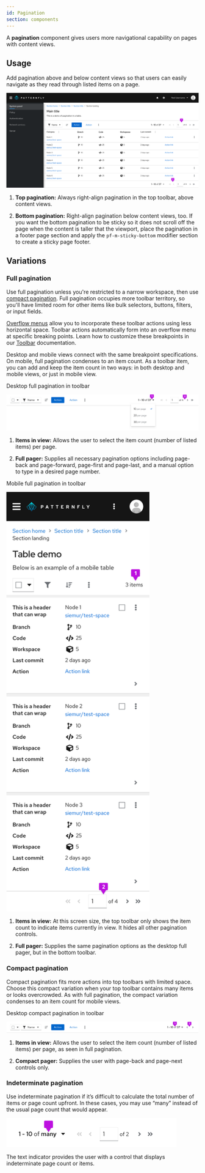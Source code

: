 ```yaml
---
id: Pagination
section: components
---
```

A **pagination** component gives users more navigational capability on pages with content views.

## Usage 
Add pagination above and below content views so that users can easily navigate as they read through listed items on a page.

<img src="./img/full-page.png" alt="Example of pagination on full page table" />

1. **Top pagination:** Always right-align pagination in the top toolbar, above content views.

2. **Bottom pagination:** Right-align pagination below content views, too. If you want the bottom pagination to be sticky so it does not scroll off the page when the content is taller that the viewport, place the pagination in a footer page section and apply the `pf-m-sticky-bottom` modifier section to 
create a sticky page footer.
## Variations 
### Full pagination

Use full pagination unless you're restricted to a narrow workspace, then use <a href="#compact-pagination">compact pagination</a>. Full pagination occupies more toolbar territory, so you'll have limited room for other items like bulk selectors, buttons, filters, or input fields.

[Overflow menus](/components/toolbar/design-guidelines#overflow-menu) allow you to incorporate these toolbar actions using less horizontal space. Toolbar actions automatically form into an overflow menu at specific breaking points. Learn how to customize these breakpoints in our [Toolbar](/components/toolbar/design-guidelines) documentation.

Desktop and mobile views connect with the same breakpoint specifications. On mobile, full pagination condenses to an item count. As a toolbar item, you can add and keep the item count in two ways: in both desktop and mobile views, or just in mobile view.

Desktop full pagination in toolbar

<img src="./img/full-pagination.png" alt="Example of full pagination" />

1. **Items in view:** Allows the user to select the item count (number of listed items) per page.

2. **Full pager:** Supplies all necessary pagination options including page-back and page-forward, page-first and page-last, and a manual option to type in a desired page number.

Mobile full pagination in toolbar

<img src="./img/mobile-pagination.png" alt="Example of pagination on mobile table view" width="375"/>

1. **Items in view:** At this screen size, the top toolbar only shows the item count to indicate items currently in view. It hides all other pagination controls.

2. **Full pager:** Supplies the same pagination options as the desktop full pager, but in the bottom toolbar.

### Compact pagination

Compact pagination fits more actions into top toolbars with limited space. Choose this compact variation when your top toolbar contains many items or looks overcrowded. As with full pagination, the compact variation condenses to an item count for mobile views.

Desktop compact pagination in toolbar

<img src="./img/compact-pagination.png" alt="Example of compact pagination" />

1. **Items in view:** Allows the user to select the item count (number of listed items) per page, as seen in full pagination.

2. **Compact pager:** Supplies the user with page-back and page-next controls only.

### Indeterminate pagination

Use indeterminate pagination if it’s difficult to calculate the total number of items or page count upfront. In these cases, you may use “many” instead of the usual page count that would appear.

<img src="./img/indeterminate-pagination.png" alt="Indeterminate pagination" width="446"/>

The text indicator provides the user with a control that displays indeterminate page count or items.